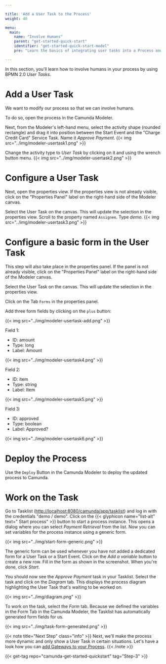 ```yaml
---

title: 'Add a User Task to the Process'
weight: 40

menu:
  main:
    name: "Involve Humans"
    parent: "get-started-quick-start"
    identifier: "get-started-quick-start-model"
    pre: "Learn the basics of integrating user tasks into a Process and how to build forms with Camunda."

---
```


In this section, you'll learn how to involve humans in your process by using BPMN 2.0 *User Tasks*.

# Add a User Task
We want to modify our process so that we can involve humans.

To do so, open the process in the Camunda Modeler.

Next, from the Modeler's left-hand menu, select the activity shape (rounded rectangle) and drag it into position between the Start Event and the "Charge Credit Card" Service Task. Name it *Approve Payment*.
{{< img src="../img/modeler-usertask1.png" >}}

Change the activity type to *User Task* by clicking on it and using the wrench button menu.
{{< img src="../img/modeler-usertask2.png" >}}

# Configure a User Task

Next, open the properties view. If the properties view is not already visible, click on the "Properties Panel" label on the right-hand side of the Modeler canvas.

Select the User Task on the canvas. This will update the selection in the properties view. Scroll to the property named `Assignee`.
Type *demo*.
{{< img src="../img/modeler-usertask3.png" >}}

# Configure a basic form in the User Task
This step will also take place in the properties panel. If the panel is not already visible, click on the "Properties Panel" label on the right-hand side of the Modeler canvas.

Select the User Task on the canvas. This will update the selection in the properties view.

Click on the Tab `Forms` in the properties panel.

Add three form fields by clicking on the `plus` button:

{{< img src="../img/modeler-usertask-add.png" >}}

Field 1:

  * ID: amount
  * Type: long
  * Label: Amount

{{< img src="../img/modeler-usertask4.png" >}}

Field 2:

  * ID: item
  * Type: string
  * Label: Item

{{< img src="../img/modeler-usertask5.png" >}}

Field 3:

  * ID: approved
  * Type: boolean
  * Label: Approved?

{{< img src="../img/modeler-usertask6.png" >}}

# Deploy the Process

Use the `Deploy` Button in the Camunda Modeler to deploy the updated process to Camunda.

# Work on the Task

Go to Tasklist ([http://localhost:8080/camunda/app/tasklist](http://localhost:8080/camunda/app/tasklist)) and log in with the credentials "demo / demo".
Click on the {{< glyphicon name="list-alt" text=" Start process" >}} button to start a process instance. This opens a dialog where you can select *Payment Retrieval* from the list. Now you can set variables for the process instance using a generic form.

{{< img src="../img/start-form-generic.png" >}}

The generic form can be used whenever you have not added a dedicated form for a User Task or a Start Event.
Click on the *Add a variable* button to create a new row. Fill in the form as shown in the screenshot. When you're done, click *Start*.


You should now see the *Approve Payment* task in your Tasklist. Select the task and click on the *Diagram* tab. This displays the process diagram highlighting the User Task that's waiting to be worked on.

{{< img src="../img/diagram.png" >}}

To work on the task, select the *Form* tab. Because we defined the variables in the Form Tab in the Camunda Modeler, the Tasklist has automatically generated form fields for us.

{{< img src="../img/task-form-generated.png" >}}

{{< note title="Next Step" class="info" >}}
Next, we'll make the process more dynamic and only show a User Task in certain situations. Let's have a look how you can [add Gateways to your Process](/get-started/quick-start/gateway/).
{{< /note >}}

{{< get-tag repo="camunda-get-started-quickstart" tag="Step-3" >}}
